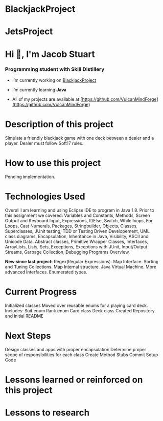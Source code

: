 # BlackjackProject

# JetsProject

# Hi 👋, I'm Jacob Stuart
### Programming student with Skill Distillery

- I’m currently working on [BlackjackProject](https://github.com/VulcanMindForge/BlackjackProject)

- I’m currently learning **Java**

- All of my projects are available at [https://github.com/VulcanMindForge](https://github.com/VulcanMindForge)

# Description of this project
Simulate a friendly blackjack game with one deck between a dealer and a player. Dealer must follow Soft17 rules. 

# How to use this project
Pending implementation.

# Technologies Used
Overall I am learning and using Eclipse IDE to program in Java 1.8. Prior to this assignment we covered: Variables and Constants, Methods, Screen Output and Keyboard Input, Expressions, If/Else, Switch, While loops, For Loops, Cast Numerals, Packages, Stringbuilder, Objects, Classes, Superclasses, JUnit testing, TDD or Testing Driven Developement, UML class diagrams, Encapsulation, Inheritance in Java, Visibility, ASCII and Unicode Data. Abstract classes, Primitive Wrapper Classes, Interfaces, ArrayLists, Lists, Sets, Exceptions, Exceptions with JUnit, Input/Output Streams, Garbage Collection, Debugging Programs Overview.

**New since last project:** Regex(Regular Expressions). Map Interface. Sorting and Tuning Collections. Map Internal structure. Java Virtual Machine. More advanced Interfaces. Enumerated types.

# Current Progress
Initialized classes
Moved over reusable enums for a playing card deck. Includes:
Suit enum
Rank enum
Card class
Deck class
Created Repository and initial README

# Next Steps
Design classes and apps with proper encapsulation
Determine proper scope of responsibilities for each class
Create Method Stubs
Commit Setup Code

# Lessons learned or reinforced on this project


# Lessons to research

